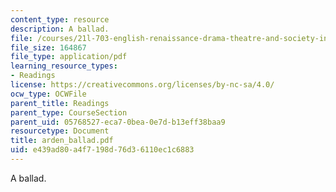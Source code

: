 ```yaml
---
content_type: resource
description: A ballad.
file: /courses/21l-703-english-renaissance-drama-theatre-and-society-in-the-age-of-shakespeare-fall-2003/e439ad80a4f7198d76d36110ec1c6883_arden_ballad.pdf
file_size: 164867
file_type: application/pdf
learning_resource_types:
- Readings
license: https://creativecommons.org/licenses/by-nc-sa/4.0/
ocw_type: OCWFile
parent_title: Readings
parent_type: CourseSection
parent_uid: 05768527-eca7-0bea-0e7d-b13eff38baa9
resourcetype: Document
title: arden_ballad.pdf
uid: e439ad80-a4f7-198d-76d3-6110ec1c6883
---
```

A ballad.